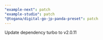 ```yaml
---
"example-next": patch
"example-studio": patch
"@togana/digital-go-jp-panda-preset": patch
---
```


Update dependency turbo to v2.0.11

